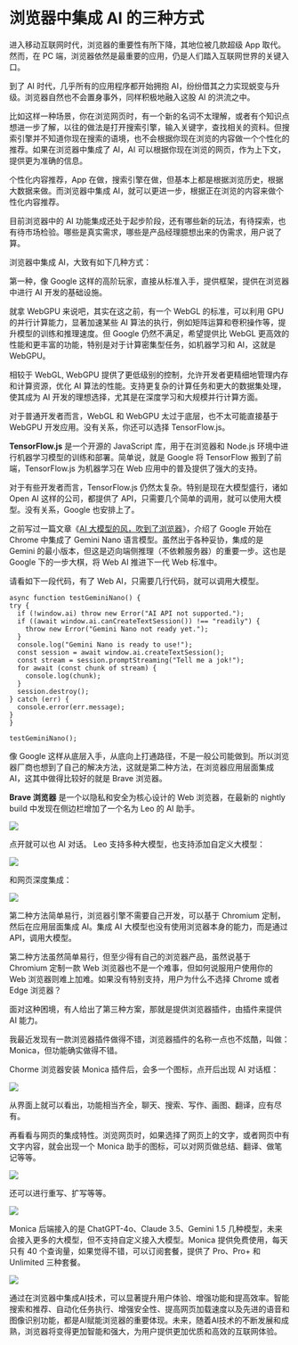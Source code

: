 # 浏览器中集成 AI 的三种方式

进入移动互联网时代，浏览器的重要性有所下降，其地位被几款超级 App 取代。然而，在 PC 端，浏览器依然是最重要的应用，仍是人们踏入互联网世界的关键入口。

到了 AI 时代，几乎所有的应用程序都开始拥抱 AI，纷纷借其之力实现蜕变与升级。浏览器自然也不会置身事外，同样积极地融入这股 AI 的洪流之中。

比如这样一种场景，你在浏览网页时，有一个新的名词不太理解，或者有个知识点想进一步了解，以往的做法是打开搜索引擎，输入关键字，查找相关的资料。但搜索引擎并不知道你现在搜索的语境，也不会根据你现在浏览的内容做一个个性化的推荐。如果在浏览器中集成了 AI，AI 可以根据你现在浏览的网页，作为上下文，提供更为准确的信息。

个性化内容推荐，App 在做，搜索引擎在做，但基本上都是根据浏览历史，根据大数据来做。而浏览器中集成 AI，就可以更进一步，根据正在浏览的内容来做个性化内容推荐。

目前浏览器中的 AI 功能集成还处于起步阶段，还有哪些新的玩法，有待探索，也有待市场检验。哪些是真实需求，哪些是产品经理臆想出来的伪需求，用户说了算。

浏览器中集成 AI，大致有如下几种方式：

第一种，像 Google 这样的高阶玩家，直接从标准入手，提供框架，提供在浏览器中进行 AI 开发的基础设施。

就拿 WebGPU 来说吧，其实在这之前，有一个 WebGL 的标准，可以利用 GPU 的并行计算能力，显著加速某些 AI 算法的执行，例如矩阵运算和卷积操作等，提升模型的训练和推理速度。但 Google 仍然不满足，希望提供比 WebGL 更高效的性能和更丰富的功能，特别是对于计算密集型任务，如机器学习和 AI，这就是 WebGPU。

相较于 WebGL, WebGPU 提供了更低级别的控制，允许开发者更精细地管理内存和计算资源，优化 AI 算法的性能。支持更复杂的计算任务和更大的数据集处理，使其成为 AI 开发的理想选择，尤其是在深度学习和大规模并行计算方面。

对于普通开发者而言，WebGL 和 WebGPU 太过于底层，也不太可能直接基于 WebGPU 开发应用。没有关系，你还可以选择 TensorFlow.js。

**TensorFlow.js** 是一个开源的 JavaScript 库，用于在浏览器和 Node.js 环境中进行机器学习模型的训练和部署。简单说，就是 Google 将 TensorFlow 搬到了前端，TensorFlow.js 为机器学习在 Web 应用中的普及提供了强大的支持。

对于有些开发者而言，TensorFlow.js 仍然太复杂。特别是现在大模型盛行，诸如 Open AI 这样的公司，都提供了 API，只需要几个简单的调用，就可以使用大模型。没有关系，Google 也安排上了。

之前写过一篇文章《[AI 大模型的风，吹到了浏览器](https://mp.weixin.qq.com/s/X6UtvgTDJanEnXkdI1ghZw)》，介绍了 Google 开始在 Chrome 中集成了 Gemini Nano 语言模型。虽然出于各种妥协，集成的是 Gemini 的最小版本，但这是迈向端侧推理（不依赖服务器）的重要一步。这也是 Google 下的一步大棋，将 Web AI 推进下一代 Web 标准中。

请看如下一段代码，有了 Web AI，只需要几行代码，就可以调用大模型。

```
async function testGeminiNano() {
try {
  if (!window.ai) throw new Error("AI API not supported.");
  if ((await window.ai.canCreateTextSession()) !== "readily") {
    throw new Error("Gemini Nano not ready yet.");
  }
  console.log("Gemini Nano is ready to use!");
  const session = await window.ai.createTextSession();
  const stream = session.promptStreaming("Tell me a jok!");
  for await (const chunk of stream) {
    console.log(chunk);
  }
  session.destroy();
} catch (err) {
  console.error(err.message);
}
}

testGeminiNano();
```

像 Google 这样从底层入手，从底向上打通路径，不是一般公司能做到。所以浏览器厂商也想到了自己的解决方法，这就是第二种方法，在浏览器应用层面集成 AI，这其中做得比较好的就是 Brave 浏览器。

**Brave 浏览器** 是一个以隐私和安全为核心设计的 Web 浏览器，在最新的 nightly build 中发现在侧边栏增加了一个名为 Leo 的 AI 助手。

![](https://raw.githubusercontent.com/mogoweb/mywritings/master/book_wechat/2024/202407/images/using_deepin_01.png)

点开就可以也 AI 对话。 Leo 支持多种大模型，也支持添加自定义大模型：

![](https://raw.githubusercontent.com/mogoweb/mywritings/master/book_wechat/2024/202407/images/using_deepin_02.png)

和网页深度集成：

![](https://raw.githubusercontent.com/mogoweb/mywritings/master/book_wechat/2024/202407/images/ai_browser_03.png)

第二种方法简单易行，浏览器引擎不需要自己开发，可以基于 Chromium 定制，然后在应用层面集成 AI。集成 AI 大模型也没有使用浏览器本身的能力，而是通过 API，调用大模型。

第二种方法虽然简单易行，但至少得有自己的浏览器产品，虽然说基于 Chromium 定制一款 Web 浏览器也不是一个难事，但如何说服用户使用你的 Web 浏览器则难上加难。如果没有特别支持，用户为什么不选择 Chrome 或者 Edge 浏览器？

面对这种困境，有人给出了第三种方案，那就是提供浏览器插件，由插件来提供 AI 能力。

我最近发现有一款浏览器插件做得不错，浏览器插件的名称一点也不炫酷，叫做：Monica，但功能确实做得不错。

Chorme 浏览器安装 Monica 插件后，会多一个图标，点开后出现 AI 对话框：

![](https://raw.githubusercontent.com/mogoweb/mywritings/master/book_wechat/2024/202407/images/ai_browser_04.png)

从界面上就可以看出，功能相当齐全，聊天、搜索、写作、画图、翻译，应有尽有。

再看看与网页的集成特性。浏览网页时，如果选择了网页上的文字，或者网页中有文字内容，就会出现一个 Monica 助手的图标，可以对网页做总结、翻译、做笔记等等。

![](https://raw.githubusercontent.com/mogoweb/mywritings/master/book_wechat/2024/202407/images/ai_browser_06.png)

还可以进行重写、扩写等等。

![](https://raw.githubusercontent.com/mogoweb/mywritings/master/book_wechat/2024/202407/images/ai_browser_07.png)

Monica 后端接入的是 ChatGPT-4o、Claude 3.5、Gemini 1.5 几种模型，未来会接入更多的大模型，但不支持自定义接入大模型。Monica 提供免费使用，每天只有 40 个查询量，如果觉得不错，可以订阅套餐，提供了 Pro、Pro+ 和 Unlimited 三种套餐。

![](https://raw.githubusercontent.com/mogoweb/mywritings/master/book_wechat/2024/202407/images/ai_browser_08.png)

通过在浏览器中集成AI技术，可以显著提升用户体验、增强功能和提高效率。智能搜索和推荐、自动化任务执行、增强安全性、提高网页加载速度以及先进的语音和图像识别功能，都是AI赋能浏览器的重要体现。未来，随着AI技术的不断发展和成熟，浏览器将变得更加智能和强大，为用户提供更加优质和高效的互联网体验。
